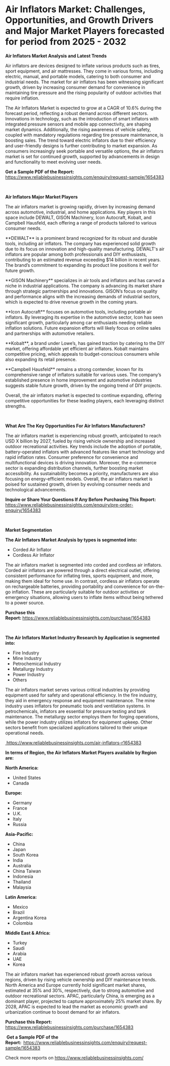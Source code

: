 <p><h1>Air Inflators Market: Challenges, Opportunities, and Growth Drivers and Major Market Players forecasted for period from 2025 - 2032</h1></p><p><strong>Air Inflators Market Analysis and Latest Trends</strong></p>
<p><p>Air inflators are devices designed to inflate various products such as tires, sport equipment, and air mattresses. They come in various forms, including electric, manual, and portable models, catering to both consumer and industrial needs. The market for air inflators has been witnessing significant growth, driven by increasing consumer demand for convenience in maintaining tire pressure and the rising popularity of outdoor activities that require inflation.</p><p>The Air Inflators Market is expected to grow at a CAGR of 10.6% during the forecast period, reflecting a robust demand across different sectors. Innovations in technology, such as the introduction of smart inflators with integrated pressure sensors and mobile app connectivity, are shaping market dynamics. Additionally, the rising awareness of vehicle safety, coupled with mandatory regulations regarding tire pressure maintenance, is boosting sales. The trend toward electric inflators due to their efficiency and user-friendly designs is further contributing to market expansion. As consumers increasingly seek portable and versatile options, the air inflators market is set for continued growth, supported by advancements in design and functionality to meet evolving user needs.</p></p>
<p><strong>Get a Sample PDF of the Report:&nbsp;</strong> <a href="https://www.reliablebusinessinsights.com/enquiry/request-sample/1654383?utm_campaign=2201&utm_medium=2&utm_source=Github&utm_content=ia&utm_term=23022025&utm_id=air-inflators">https://www.reliablebusinessinsights.com/enquiry/request-sample/1654383</a></p>
<p>&nbsp;</p>
<p><strong>Air Inflators Major Market Players</strong></p>
<p><p>The air inflators market is growing rapidly, driven by increasing demand across automotive, industrial, and home applications. Key players in this space include DEWALT, GISON Machinery, Icon Autocraft, Kobalt, and Campbell Hausfeld, each offering a range of products tailored to various consumer needs.</p><p>**DEWALT** is a prominent brand recognized for its robust and durable tools, including air inflators. The company has experienced solid growth due to its focus on innovation and high-quality manufacturing. DEWALT's air inflators are popular among both professionals and DIY enthusiasts, contributing to an estimated revenue exceeding $14 billion in recent years. The brand’s commitment to expanding its product line positions it well for future growth.</p><p>**GISON Machinery** specializes in air tools and inflators and has carved a niche in industrial applications. The company is advancing its market share through strategic partnerships and innovations. GISON’s focus on quality and performance aligns with the increasing demands of industrial sectors, which is expected to drive revenue growth in the coming years.</p><p>**Icon Autocraft** focuses on automotive tools, including portable air inflators. By leveraging its expertise in the automotive sector, Icon has seen significant growth, particularly among car enthusiasts needing reliable inflation solutions. Future expansion efforts will likely focus on online sales and partnerships with automotive retailers.</p><p>**Kobalt**, a brand under Lowe’s, has gained traction by catering to the DIY market, offering affordable yet efficient air inflators. Kobalt maintains competitive pricing, which appeals to budget-conscious consumers while also expanding its retail presence.</p><p>**Campbell Hausfeld** remains a strong contender, known for its comprehensive range of inflators suitable for various uses. The company’s established presence in home improvement and automotive industries suggests stable future growth, driven by the ongoing trend of DIY projects.</p><p>Overall, the air inflators market is expected to continue expanding, offering competitive opportunities for these leading players, each leveraging distinct strengths.</p></p>
<p>&nbsp;</p>
<p><strong>What Are The Key Opportunities For Air Inflators Manufacturers?</strong></p>
<p><p>The air inflators market is experiencing robust growth, anticipated to reach USD X billion by 2027, fueled by rising vehicle ownership and increased outdoor recreational activities. Key trends include the adoption of portable, battery-operated inflators with advanced features like smart technology and rapid inflation rates. Consumer preference for convenience and multifunctional devices is driving innovation. Moreover, the e-commerce sector is expanding distribution channels, further boosting market accessibility. As sustainability becomes a priority, manufacturers are also focusing on energy-efficient models. Overall, the air inflators market is poised for sustained growth, driven by evolving consumer needs and technological advancements.</p></p>
<p><strong>Inquire or Share Your Questions If Any Before Purchasing This Report:</strong> <a href="https://www.reliablebusinessinsights.com/enquiry/pre-order-enquiry/1654383?utm_campaign=2201&utm_medium=2&utm_source=Github&utm_content=ia&utm_term=23022025&utm_id=air-inflators">https://www.reliablebusinessinsights.com/enquiry/pre-order-enquiry/1654383</a></p>
<p>&nbsp;</p>
<p><strong>Market Segmentation</strong></p>
<p><strong>The Air Inflators Market Analysis by types is segmented into:</strong></p>
<p><ul><li>Corded Air Inflator</li><li>Cordless Air Inflator</li></ul></p>
<p><p>The air inflators market is segmented into corded and cordless air inflators. Corded air inflators are powered through a direct electrical outlet, offering consistent performance for inflating tires, sports equipment, and more, making them ideal for home use. In contrast, cordless air inflators operate on rechargeable batteries, providing portability and convenience for on-the-go inflation. These are particularly suitable for outdoor activities or emergency situations, allowing users to inflate items without being tethered to a power source.</p></p>
<p><strong>Purchase this Report:&nbsp;</strong><a href="https://www.reliablebusinessinsights.com/purchase/1654383?utm_campaign=2201&utm_medium=2&utm_source=Github&utm_content=ia&utm_term=23022025&utm_id=air-inflators">https://www.reliablebusinessinsights.com/purchase/1654383</a></p>
<p>&nbsp;</p>
<p><strong>The Air Inflators Market Industry Research by Application is segmented into:</strong></p>
<p><ul><li>Fire Industry</li><li>Mine Industry</li><li>Petrochemical Industry</li><li>Metallurgy Industry</li><li>Power Industry</li><li>Others</li></ul></p>
<p><p>The air inflators market serves various critical industries by providing equipment used for safety and operational efficiency. In the fire industry, they aid in emergency response and equipment maintenance. The mine industry uses inflators for pneumatic tools and ventilation systems. In petrochemicals, inflators are essential for pressure testing and tank maintenance. The metallurgy sector employs them for forging operations, while the power industry utilizes inflators for equipment upkeep. Other sectors benefit from specialized applications tailored to their unique operational needs.</p></p>
<p><a href="https://www.reliablebusinessinsights.com/air-inflators-r1654383?utm_campaign=2201&utm_medium=2&utm_source=Github&utm_content=ia&utm_term=23022025&utm_id=air-inflators">&nbsp;https://www.reliablebusinessinsights.com/air-inflators-r1654383</a></p>
<p><strong>In terms of Region, the Air Inflators Market Players available by Region are:</strong></p>
<p>
    <p> <strong> North America: </strong>
        <ul>
            <li>United States</li>
            <li>Canada</li>
        </ul>
        </p> 
    <p> <strong> Europe: </strong>
        <ul>
            <li>Germany</li>
            <li>France</li>
            <li>U.K.</li>
            <li>Italy</li>
            <li>Russia</li>
        </ul>
        </p> 
    <p> <strong> Asia-Pacific: </strong>
        <ul>
            <li>China</li>
            <li>Japan</li>
            <li>South Korea</li>
            <li>India</li>
            <li>Australia</li>
            <li>China Taiwan</li>
            <li>Indonesia</li>
            <li>Thailand</li>
            <li>Malaysia</li>
        </ul>
        </p> 
    <p> <strong> Latin America: </strong>
        <ul>
            <li>Mexico</li>
            <li>Brazil</li>
            <li>Argentina Korea</li>
            <li>Colombia</li>
        </ul>
        </p> 
    <p> <strong> Middle East & Africa: </strong>
        <ul>
            <li>Turkey</li>
            <li>Saudi</li>
            <li>Arabia</li>
            <li>UAE</li>
            <li>Korea</li>
        </ul>
    </p>
    </p>
<p><p>The air inflators market has experienced robust growth across various regions, driven by rising vehicle ownership and DIY maintenance trends. North America and Europe currently hold significant market shares, estimated at 35% and 30%, respectively, due to strong automotive and outdoor recreational sectors. APAC, particularly China, is emerging as a dominant player, projected to capture approximately 25% market share. By 2028, APAC is expected to lead the market as economic growth and urbanization continue to boost demand for air inflators.</p></p>
<p><strong>Purchase this Report: </strong><a href="https://www.reliablebusinessinsights.com/purchase/1654383?utm_campaign=2201&utm_medium=2&utm_source=Github&utm_content=ia&utm_term=23022025&utm_id=air-inflators">https://www.reliablebusinessinsights.com/purchase/1654383</a></p>
<p>&nbsp;<strong>Get a Sample PDF of the Report:&nbsp;&nbsp;</strong><a href="https://www.reliablebusinessinsights.com/enquiry/request-sample/1654383?utm_campaign=2201&utm_medium=2&utm_source=Github&utm_content=ia&utm_term=23022025&utm_id=air-inflators">https://www.reliablebusinessinsights.com/enquiry/request-sample/1654383</a></p>
<p><strong></strong></p>
<p>Check more reports on <a href="https://www.reliablebusinessinsights.com/?utm_campaign=2201&utm_medium=2&utm_source=Github&utm_content=ia&utm_term=23022025&utm_id=air-inflators">https://www.reliablebusinessinsights.com/</a></p>
